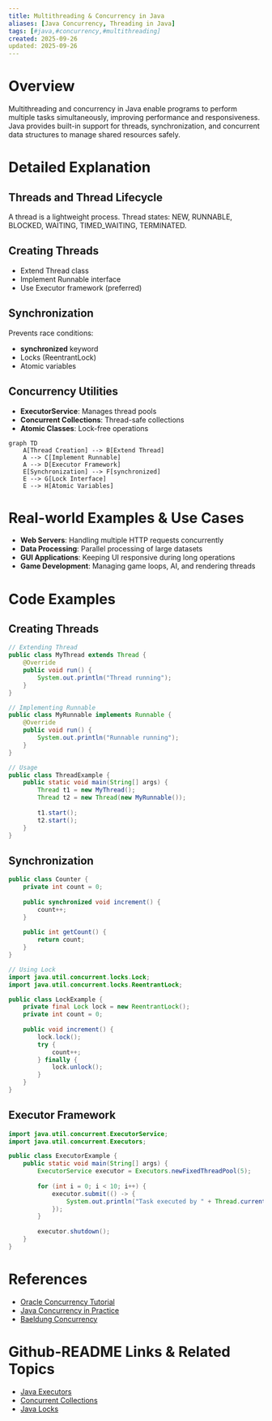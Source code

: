 ```yaml
---
title: Multithreading & Concurrency in Java
aliases: [Java Concurrency, Threading in Java]
tags: [#java,#concurrency,#multithreading]
created: 2025-09-26
updated: 2025-09-26
---
```


# Overview

Multithreading and concurrency in Java enable programs to perform multiple tasks simultaneously, improving performance and responsiveness. Java provides built-in support for threads, synchronization, and concurrent data structures to manage shared resources safely.

# Detailed Explanation

## Threads and Thread Lifecycle

A thread is a lightweight process. Thread states: NEW, RUNNABLE, BLOCKED, WAITING, TIMED_WAITING, TERMINATED.

## Creating Threads

- Extend Thread class
- Implement Runnable interface
- Use Executor framework (preferred)

## Synchronization

Prevents race conditions:

- **synchronized** keyword
- Locks (ReentrantLock)
- Atomic variables

## Concurrency Utilities

- **ExecutorService**: Manages thread pools
- **Concurrent Collections**: Thread-safe collections
- **Atomic Classes**: Lock-free operations

```mermaid
graph TD
    A[Thread Creation] --> B[Extend Thread]
    A --> C[Implement Runnable]
    A --> D[Executor Framework]
    E[Synchronization] --> F[synchronized]
    E --> G[Lock Interface]
    E --> H[Atomic Variables]
```

# Real-world Examples & Use Cases

- **Web Servers**: Handling multiple HTTP requests concurrently
- **Data Processing**: Parallel processing of large datasets
- **GUI Applications**: Keeping UI responsive during long operations
- **Game Development**: Managing game loops, AI, and rendering threads

# Code Examples

## Creating Threads

```java
// Extending Thread
public class MyThread extends Thread {
    @Override
    public void run() {
        System.out.println("Thread running");
    }
}

// Implementing Runnable
public class MyRunnable implements Runnable {
    @Override
    public void run() {
        System.out.println("Runnable running");
    }
}

// Usage
public class ThreadExample {
    public static void main(String[] args) {
        Thread t1 = new MyThread();
        Thread t2 = new Thread(new MyRunnable());
        
        t1.start();
        t2.start();
    }
}
```

## Synchronization

```java
public class Counter {
    private int count = 0;
    
    public synchronized void increment() {
        count++;
    }
    
    public int getCount() {
        return count;
    }
}

// Using Lock
import java.util.concurrent.locks.Lock;
import java.util.concurrent.locks.ReentrantLock;

public class LockExample {
    private final Lock lock = new ReentrantLock();
    private int count = 0;
    
    public void increment() {
        lock.lock();
        try {
            count++;
        } finally {
            lock.unlock();
        }
    }
}
```

## Executor Framework

```java
import java.util.concurrent.ExecutorService;
import java.util.concurrent.Executors;

public class ExecutorExample {
    public static void main(String[] args) {
        ExecutorService executor = Executors.newFixedThreadPool(5);
        
        for (int i = 0; i < 10; i++) {
            executor.submit(() -> {
                System.out.println("Task executed by " + Thread.currentThread().getName());
            });
        }
        
        executor.shutdown();
    }
}
```

# References

- [Oracle Concurrency Tutorial](https://docs.oracle.com/javase/tutorial/essential/concurrency/)
- [Java Concurrency in Practice](https://jcip.net/)
- [Baeldung Concurrency](https://www.baeldung.com/java-concurrency)

# Github-README Links & Related Topics

- [Java Executors](../java-executorservice/)
- [Concurrent Collections](../concurrent-collections/)
- [Java Locks](../java-reentrantlock/)
